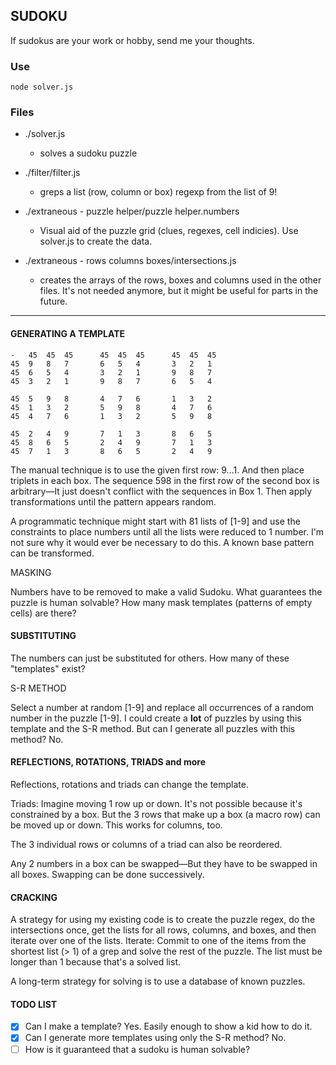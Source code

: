 ## SUDOKU

If sudokus are your work or hobby, send me your thoughts.

### Use

```
node solver.js
```

### Files


- ./solver.js
	- solves a sudoku puzzle
- ./filter/filter.js
	- greps a list (row, column or box) regexp from the list of 9!

- ./extraneous - puzzle helper/puzzle helper.numbers
	- Visual aid of the puzzle grid (clues, regexes, cell indicies). Use solver.js to create the data.

- ./extraneous - rows columns boxes/intersections.js
	- creates the arrays of the rows, boxes and columns used in the other files. It's not needed anymore, but it might be useful for parts in the future.

----
#### GENERATING A TEMPLATE
```
-	45	45	45		45	45	45		45	45	45
45	9	8	7		6	5	4		3	2	1
45	6	5	4		3	2	1		9	8	7
45	3	2	1		9	8	7		6	5	4
											
45	5	9	8		4	7	6		1	3	2
45	1	3	2		5	9	8		4	7	6
45	4	7	6		1	3	2		5	9	8
											
45	2	4	9		7	1	3		8	6	5
45	8	6	5		2	4	9		7	1	3
45	7	1	3		8	6	5		2	4	9
```

The manual technique is to use the given first row: 9...1. And then place triplets in each box. The sequence 598 in the first row of the second box is arbitrary&mdash;It just doesn't conflict with the sequences in Box 1. Then apply transformations until the pattern appears random.

A programmatic technique might start with 81 lists of [1-9] and use the constraints to place numbers until all the lists were reduced to 1 number. I'm not sure why it would ever be necessary to do this. A known base pattern can be transformed.

MASKING

Numbers have to be removed to make a valid Sudoku. What guarantees the puzzle is human solvable? How many mask templates (patterns of empty cells) are there?

#### SUBSTITUTING

The numbers can just be substituted for others. How many of these "templates" exist?

S-R METHOD

Select a number at random [1-9] and replace all occurrences of a random number in the puzzle [1-9]. I could create a **lot** of puzzles by using this template and the S-R method. But can I generate all puzzles with this method? No.

#### REFLECTIONS, ROTATIONS, TRIADS and more
Reflections, rotations and triads can change the template. 

Triads: Imagine moving 1 row up or down. It's not possible because it's constrained by a box. But the 3 rows that make up a box (a macro row) can be moved up or down. This works for columns, too.

The 3 individual rows or columns of a triad can also be reordered.

Any 2 numbers in a box can be swapped&mdash;But they have to be swapped in all boxes. Swapping can be done successively.


#### CRACKING

A strategy for using my existing code is to create the puzzle regex, do the intersections once, get the lists for all rows, columns, and boxes, and then iterate over one of the lists. Iterate: Commit to one of the items from the shortest list (> 1) of a grep and solve the rest of the puzzle. The list must be longer than 1 because that's a solved list.

A long-term strategy for solving is to use a database of known puzzles.


#### TODO LIST
- [x] Can I make a template? Yes. Easily enough to show a kid how to do it.
- [x] Can I generate more templates using only the S-R method? No.
- [ ] How is it guaranteed that a sudoku is human solvable?

